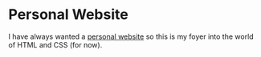 # Personal Website
I have always wanted a [personal website](https://www.bendele.xyz) so this is my foyer into the world of HTML and CSS (for now).

